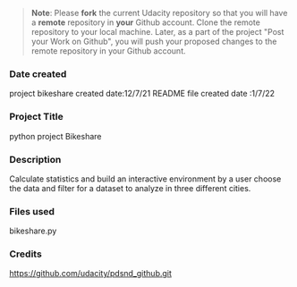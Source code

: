 >**Note**: Please **fork** the current Udacity repository so that you will have a **remote** repository in **your** Github account. Clone the remote repository to your local machine. Later, as a part of the project "Post your Work on Github", you will push your proposed changes to the remote repository in your Github account.

### Date created

project bikeshare created date:12/7/21
README file created date :1/7/22
### Project Title
python project Bikeshare

### Description
Calculate statistics and build an interactive environment by a user choose the data and filter for a dataset to analyze in three different cities.

### Files used
bikeshare.py

### Credits
https://github.com/udacity/pdsnd_github.git
